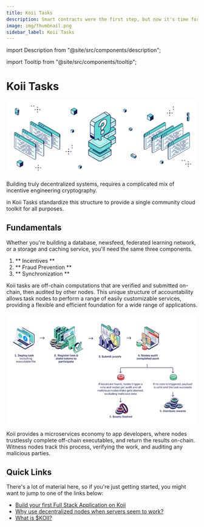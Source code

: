 ```yaml
---
title: Koii Tasks
description: Smart contracts were the first step, but now it's time for p2p computing.
image: img/thumbnail.png
sidebar_label: Koii Tasks
---
```


import Description from "@site/src/components/description";

import Tooltip from "@site/src/components/tooltip";

# Koii Tasks

![banner](<../img/_What%20are%20tasks_%20(1).svg>)

Building truly decentralized systems, requires a complicated mix of incentive engineering cryptography.

<Tooltip text="Gradual Consensus"/> in Koii Tasks standardize this structure to provide a single community cloud toolkit for all purposes.

## Fundamentals

Whether you're building a database, newsfeed, federated learning network, or a storage and caching service, you'll need the same three components.

1. ** Incentives **
2. ** Fraud Prevention **
3. ** Synchronization **

Koii tasks are off-chain computations that are verified and submitted on-chain, then audited by other nodes. This unique structure of accountability allows task nodes to perform a range of easily customizable services, providing a flexible and efficient foundation for a wide range of applications.

![banner](<../img/What%20are%20tasks%20(1).png>)

<p>Koii provides a microservices economy to app developers, where nodes trustlessly complete off-chain executables, and return the results on-chain. Witness nodes track this process, verifying the work, and auditing any malicious parties.</p>

## Quick Links

There's a lot of material here, so if you're just getting started, you might want to jump to one of the links below:

- [Build your first Full Stack Application on Koii](/quickstart/hello-world/introduction)
- [Why use decentralized nodes when servers seem to work?](/concepts/what-are-tasks/what-are-tasks/nodes-vs-servers)<br/>
- [What is $KOII?](/koii/the-koii-token/network-economics)<br/>
